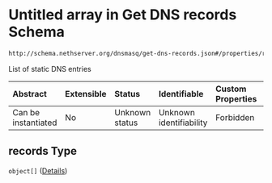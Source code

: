 # Untitled array in Get DNS records Schema

```txt
http://schema.nethserver.org/dnsmasq/get-dns-records.json#/properties/records
```

List of static DNS entries

| Abstract            | Extensible | Status         | Identifiable            | Custom Properties | Additional Properties | Access Restrictions | Defined In                                                                    |
| :------------------ | :--------- | :------------- | :---------------------- | :---------------- | :-------------------- | :------------------ | :---------------------------------------------------------------------------- |
| Can be instantiated | No         | Unknown status | Unknown identifiability | Forbidden         | Allowed               | none                | [get-dns-records.json\*](dnsmasq/get-dns-records.json "open original schema") |

## records Type

`object[]` ([Details](get-dns-records-properties-records-items.md))
